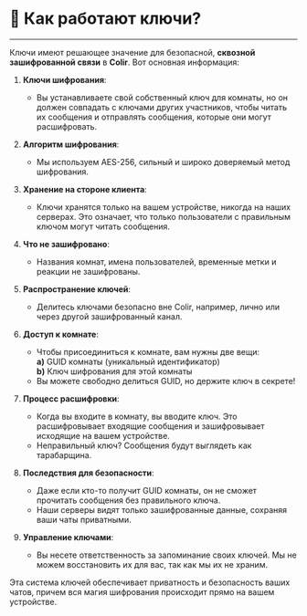 # 🔑 Как работают ключи?

---

Ключи имеют решающее значение для безопасной, **сквозной зашифрованной связи** в **Colir**. Вот основная информация:

1. **Ключи шифрования**:

   - Вы устанавливаете свой собственный ключ для комнаты, но он должен совпадать с ключами других участников, чтобы читать их сообщения и отправлять сообщения, которые они могут расшифровать.

2. **Алгоритм шифрования**:

   - Мы используем AES-256, сильный и широко доверяемый метод шифрования.

3. **Хранение на стороне клиента**:

   - Ключи хранятся только на вашем устройстве, никогда на наших серверах. Это означает, что только пользователи с правильным ключом могут читать сообщения.

4. **Что не зашифровано**:

   - Названия комнат, имена пользователей, временные метки и реакции не зашифрованы.

5. **Распространение ключей**:

   - Делитесь ключами безопасно вне Colir, например, лично или через другой зашифрованный канал.

6. **Доступ к комнате**:

   - Чтобы присоединиться к комнате, вам нужны две вещи:\
     **a)** GUID комнаты (уникальный идентификатор)\
     **b)** Ключ шифрования для этой комнаты
   - Вы можете свободно делиться GUID, но держите ключ в секрете!

7. **Процесс расшифровки**:

   - Когда вы входите в комнату, вы вводите ключ. Это расшифровывает входящие сообщения и зашифровывает исходящие на вашем устройстве.
   - Неправильный ключ? Сообщения будут выглядеть как тарабарщина.

8. **Последствия для безопасности**:

   - Даже если кто-то получит GUID комнаты, он не сможет прочитать сообщения без правильного ключа.
   - Наши серверы видят только зашифрованные данные, сохраняя ваши чаты приватными.

9. **Управление ключами**:
   - Вы несете ответственность за запоминание своих ключей. Мы не можем восстановить их для вас, так как мы их не храним.

Эта система ключей обеспечивает приватность и безопасность ваших чатов, причем вся магия шифрования происходит прямо на вашем устройстве.